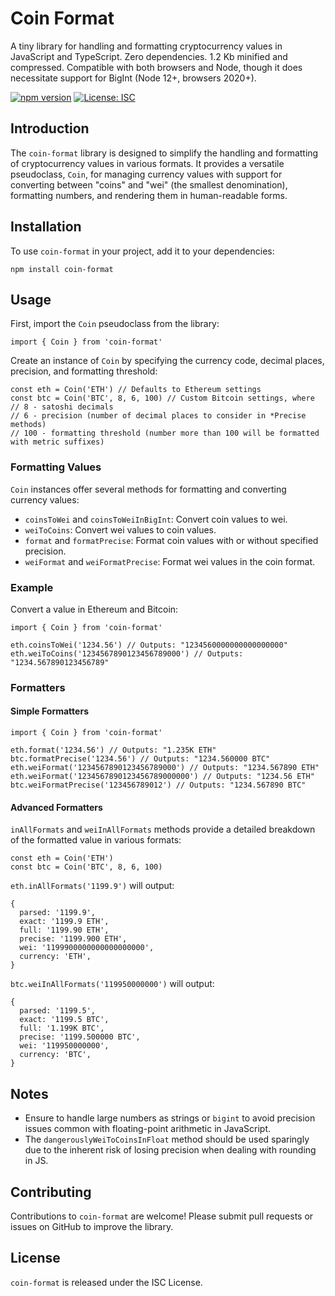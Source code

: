 # Coin Format

A tiny library for handling and formatting cryptocurrency values in JavaScript and TypeScript.
Zero dependencies. 1.2 Kb minified and compressed. Compatible with both browsers and Node, though it does necessitate support for BigInt (Node 12+, browsers 2020+).

[![npm version](https://badge.fury.io/js/coin-format.svg)](https://badge.fury.io/js/coin-format)
[![License: ISC](https://img.shields.io/badge/License-ISC-yellow.svg)](https://opensource.org/licenses/ISC)

## Introduction

The `coin-format` library is designed to simplify the handling and formatting of cryptocurrency values in various formats. It provides a versatile pseudoclass, `Coin`, for managing currency values with support for converting between "coins" and "wei" (the smallest denomination), formatting numbers, and rendering them in human-readable forms.

## Installation

To use `coin-format` in your project, add it to your dependencies:

```
npm install coin-format
```

## Usage

First, import the `Coin` pseudoclass from the library:

```
import { Coin } from 'coin-format'
```

Create an instance of `Coin` by specifying the currency code, decimal places, precision, and formatting threshold:

```
const eth = Coin('ETH') // Defaults to Ethereum settings
const btc = Coin('BTC', 8, 6, 100) // Custom Bitcoin settings, where
// 8 - satoshi decimals 
// 6 - precision (number of decimal places to consider in *Precise methods) 
// 100 - formatting threshold (number more than 100 will be formatted with metric suffixes)
```

### Formatting Values

`Coin` instances offer several methods for formatting and converting currency values:

- `coinsToWei` and `coinsToWeiInBigInt`: Convert coin values to wei.
- `weiToCoins`: Convert wei values to coin values.
- `format` and `formatPrecise`: Format coin values with or without specified precision.
- `weiFormat` and `weiFormatPrecise`: Format wei values in the coin format.

### Example

Convert a value in Ethereum and Bitcoin:

```
import { Coin } from 'coin-format'

eth.coinsToWei('1234.56') // Outputs: "1234560000000000000000"
eth.weiToCoins('1234567890123456789000') // Outputs: "1234.567890123456789"
```

### Formatters

#### Simple Formatters

```
import { Coin } from 'coin-format'

eth.format('1234.56') // Outputs: "1.235K ETH"
btc.formatPrecise('1234.56') // Outputs: "1234.560000 BTC"
eth.weiFormat('1234567890123456789000') // Outputs: "1234.567890 ETH"
eth.weiFormat('1234567890123456789000000') // Outputs: "1234.56 ETH"
btc.weiFormatPrecise('123456789012') // Outputs: "1234.567890 BTC"
```

#### Advanced Formatters

`inAllFormats` and `weiInAllFormats` methods provide a detailed breakdown of the formatted value in various formats:

```
const eth = Coin('ETH')
const btc = Coin('BTC', 8, 6, 100)
```


`eth.inAllFormats('1199.9')` will output:

```
{
  parsed: '1199.9',
  exact: '1199.9 ETH',
  full: '1199.90 ETH',
  precise: '1199.900 ETH',
  wei: '1199900000000000000000',
  currency: 'ETH',
}
```

`btc.weiInAllFormats('119950000000')` will output:

```
{
  parsed: '1199.5',
  exact: '1199.5 BTC',
  full: '1.199K BTC',
  precise: '1199.500000 BTC',
  wei: '119950000000',
  currency: 'BTC',
}
```

## Notes

- Ensure to handle large numbers as strings or `bigint` to avoid precision issues common with floating-point arithmetic in JavaScript.
- The `dangerouslyWeiToCoinsInFloat` method should be used sparingly due to the inherent risk of losing precision when dealing with rounding in JS.

## Contributing

Contributions to `coin-format` are welcome! Please submit pull requests or issues on GitHub to improve the library.

## License

`coin-format` is released under the ISC License.
